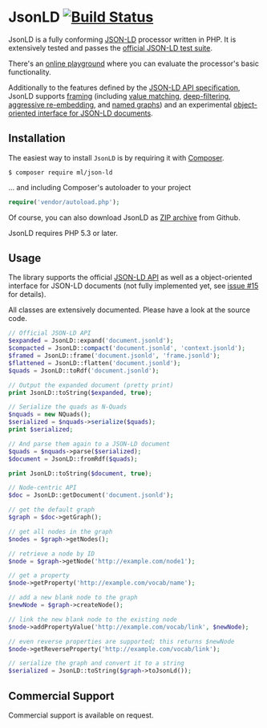 JsonLD [![Build Status](https://secure.travis-ci.org/lanthaler/JsonLD.png?branch=master)](http://travis-ci.org/lanthaler/JsonLD)
==============

JsonLD is a fully conforming [JSON-LD](http://www.w3.org/TR/json-ld/)
processor written in PHP. It is extensively tested and passes the
[official JSON-LD test suite](https://github.com/json-ld/tests).

There's an [online playground](http://www.markus-lanthaler.com/jsonld/playground/)
where you can evaluate the processor's basic functionality.

Additionally to the features defined by the [JSON-LD API specification](http://www.w3.org/TR/json-ld-api/),
JsonLD supports [framing](http://json-ld.org/spec/latest/json-ld-framing/)
(including [value matching](https://github.com/json-ld/json-ld.org/issues/110),
[deep-filtering](https://github.com/json-ld/json-ld.org/issues/110),
[aggressive re-embedding](https://github.com/json-ld/json-ld.org/issues/119), and
[named graphs](https://github.com/json-ld/json-ld.org/issues/118)) and an experimental
[object-oriented interface for JSON-LD documents](https://github.com/lanthaler/JsonLD/issues/15).


Installation
------------

The easiest way to install `JsonLD` is by requiring it with [Composer](https://getcomposer.org/).

```
$ composer require ml/json-ld
```

... and including Composer's autoloader to your project

```php
require('vendor/autoload.php');
```

Of course, you can also download JsonLD as
[ZIP archive](https://github.com/lanthaler/JsonLD/releases) from Github.

JsonLD requires PHP 5.3 or later.


Usage
------------

The library supports the official [JSON-LD API](http://www.w3.org/TR/json-ld-api/) as
well as a object-oriented interface for JSON-LD documents (not fully implemented yet,
see [issue #15](https://github.com/lanthaler/JsonLD/issues/15) for details).

All classes are extensively documented. Please have a look at the source code.

```php
// Official JSON-LD API
$expanded = JsonLD::expand('document.jsonld');
$compacted = JsonLD::compact('document.jsonld', 'context.jsonld');
$framed = JsonLD::frame('document.jsonld', 'frame.jsonld');
$flattened = JsonLD::flatten('document.jsonld');
$quads = JsonLD::toRdf('document.jsonld');

// Output the expanded document (pretty print)
print JsonLD::toString($expanded, true);

// Serialize the quads as N-Quads
$nquads = new NQuads();
$serialized = $nquads->serialize($quads);
print $serialized;

// And parse them again to a JSON-LD document
$quads = $nquads->parse($serialized);
$document = JsonLD::fromRdf($quads);

print JsonLD::toString($document, true);

// Node-centric API
$doc = JsonLD::getDocument('document.jsonld');

// get the default graph
$graph = $doc->getGraph();

// get all nodes in the graph
$nodes = $graph->getNodes();

// retrieve a node by ID
$node = $graph->getNode('http://example.com/node1');

// get a property
$node->getProperty('http://example.com/vocab/name');

// add a new blank node to the graph
$newNode = $graph->createNode();

// link the new blank node to the existing node
$node->addPropertyValue('http://example.com/vocab/link', $newNode);

// even reverse properties are supported; this returns $newNode
$node->getReverseProperty('http://example.com/vocab/link');

// serialize the graph and convert it to a string
$serialized = JsonLD::toString($graph->toJsonLd());
```


Commercial Support
------------

Commercial support is available on request.
